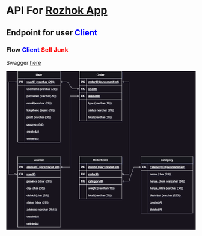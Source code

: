 # API For [Rozhok App](https://github.com/capstone-rozhok-app/Rozhok)

## Endpoint for user <font color = "blue">Client</font>

### Flow <font color = "blue">Client</font> <font color = "red">Sell Junk</font>

Swagger [here](https://app.swaggerhub.com/apis/AdithiaSandi/Thrive-Capstone/1.0.0#/)

![ERD of flow "client sell junk"](src\assets\fullstack-capstone.drawio.png "ERD of flow client sell junk")